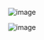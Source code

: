 ![image](https://github.com/user-attachments/assets/19bca595-2c9d-4b71-b9b2-a4afa31ee6f2)

![image](https://github.com/user-attachments/assets/15543df0-0bf3-4eb1-a57e-74d22e3b00b1)
